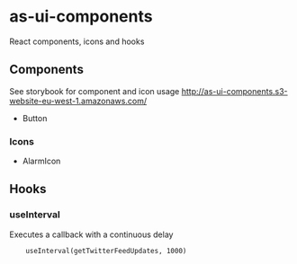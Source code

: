 # as-ui-components

React components, icons and hooks

## Components

See storybook for component and icon usage
http://as-ui-components.s3-website-eu-west-1.amazonaws.com/

- Button

### Icons

- AlarmIcon

## Hooks

### useInterval

Executes a callback with a continuous delay

```
    useInterval(getTwitterFeedUpdates, 1000)
```
